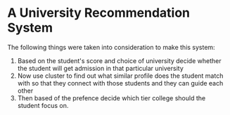 <h1>A University Recommendation System </h1>
The following things were taken into consideration to make this system:
<ol>
  <li>Based on the student's score and choice of university decide whether the student will get admission in that particular university</li>
  <li>Now use cluster to find out what similar profile does the student match with so that they connect with those students and they can guide each other</li>
  <li>Then based of the prefence decide which tier college should the student focus on.</li>
</ol>
